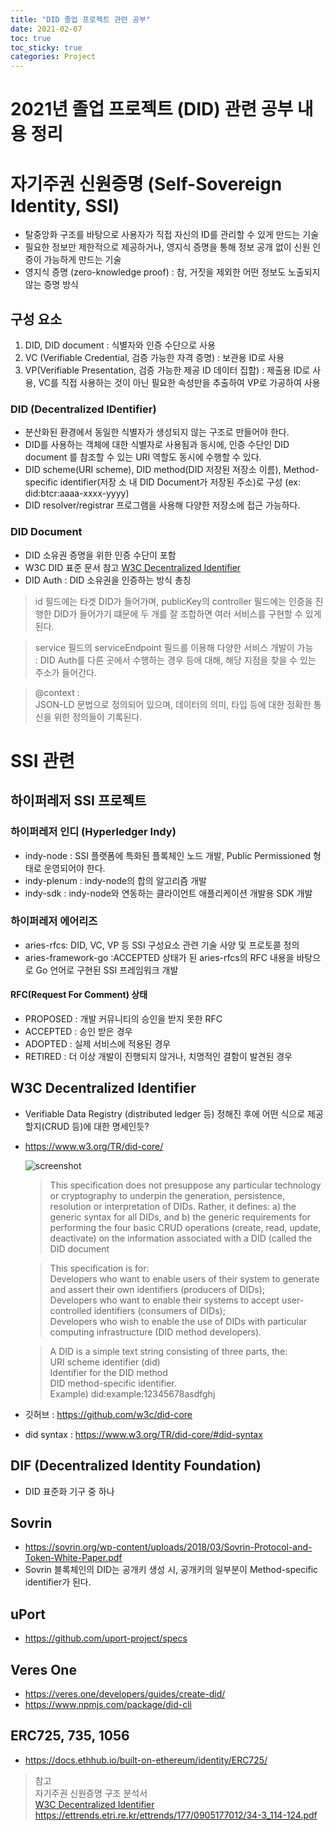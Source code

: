 ```yaml
---
title: "DID 졸업 프로젝트 관련 공부"
date: 2021-02-07
toc: true
toc_sticky: true
categories: Project
---
```

# 2021년 졸업 프로젝트 (DID) 관련 공부 내용 정리

# 자기주권 신원증명 (Self-Sovereign Identity, SSI)
- 탈중앙화 구조를 바탕으로 사용자가 직접 자신의 ID를 관리할 수 있게 만드는 기술
- 필요한 정보만 제한적으로 제공하거나, 영지식 증명을 통해 정보 공개 없이 신원 인증이 가능하게 만드는 기술
- 영지식 증명 (zero-knowledge proof) : 참, 거짓을 제외한 어떤 정보도 노출되지 않는 증명 방식

## 구성 요소
1. DID, DID document : 식별자와 인증 수단으로 사용
2. VC (Verifiable Credential, 검증 가능한 자격 증명) : 보관용 ID로 사용
3. VP(Verifiable Presentation, 검증 가능한 제공 ID 데이터 집합) : 제출용 ID로 사용,
   VC를 직접 사용하는 것이 아닌 필요한 속성만을 추출하여 VP로 가공하여 사용

### DID (Decentralized IDentifier)
- 분산화된 환경에서 동일한 식별자가 생성되지 않는 구조로 만들어야 한다.
- DID를 사용하는 객체에 대한 식별자로 사용됨과 동시에, 인증 수단인 DID document 를 참조할 수 있는 URI
 역할도 동시에 수행할 수 있다.
- DID scheme(URI scheme), DID method(DID 저장된 저장소 이름), Method-specific identifier(저장
  소 내 DID Document가 저장된 주소)로 구성
  (ex: did:btcr:aaaa-xxxx-yyyy)
- DID resolver/registrar 프로그램을 사용해 다양한 저장소에 접근 가능하다.
  
### DID Document
- DID 소유권 증명을 위한 인증 수단이 포함
- W3C DID 표준 문서 참고 [W3C Decentralized Identifier](https://www.w3.org/TR/did-core/)
- DID Auth : DID 소유권을 인증하는 방식 총칭

> id 필드에는 타겟 DID가 들어가며, publicKey의 controller 필드에는 인증을 진행한 DID가 들어가기 떄문에
> 두 개를 잘 조합하면 여러 서비스를 구현할 수 있게 된다. 

> service 필드의 serviceEndpoint 필드를 이용해 다양한 서비스 개발이 가능   
> : DID Auth를 다른 곳에서 수행하는 경우 등에 대해, 해당 지점을 찾을 수 있는 주소가 들어간다.

> @context :   
> JSON-LD 문법으로 정의되어 있으며, 데이터의 의미, 타입 등에 대한 정확한 통신을 위한 정의들이 기록된다.
>






# SSI 관련
## 하이퍼레저 SSI 프로젝트
### 하이퍼레저 인디 (Hyperledger Indy)
- indy-node : SSI 플랫폼에 특화된 플록체인 노드 개발, Public Permissioned 형태로 운영되어야 한다.
- indy-plenum : indy-node의 합의 알고리즘 개발
- indy-sdk : indy-node와 연동하는 클라이언트 애플리케이션 개발용 SDK 개발

### 하이퍼레저 에어리즈
- aries-rfcs: DID, VC, VP 등 SSI 구성요소 관련 기술 사양 및 프로토콜 정의
- aries-framework-go :ACCEPTED 상태가 된 aries-rfcs의 RFC 내용을 바탕으로 Go 언어로 구현된 SSI 프레임워크 개발

#### RFC(Request For Comment) 상태
- PROPOSED : 개발 커뮤니티의 승인을 받지 못한 RFC
- ACCEPTED : 승인 받은 경우
- ADOPTED : 실제 서비스에 적용된 경우
- RETIRED : 더 이상 개발이 진행되지 않거나, 치명적인 결함이 발견된 경우


## W3C Decentralized Identifier
- Verifiable Data Registry (distributed ledger 등) 정해진 후에 어떤 식으로 제공할지(CRUD 등)에 대한 명세인듯?

- https://www.w3.org/TR/did-core/

  ![screenshot](https://www.w3.org/TR/did-core/diagrams/did_architecture_overview.svg)


  > This specification does not presuppose any particular technology or cryptography to underpin the generation,
  > persistence, resolution or interpretation of DIDs. Rather, it defines: a) the generic syntax for all DIDs, and
  > b) the generic requirements for performing the four basic CRUD operations (create, read, update, deactivate) on
  > the information associated with a DID (called the DID document


  > This specification is for:   
  > Developers who want to enable users of their system to generate and assert their own identifiers (producers of DIDs);   
  > Developers who want to enable their systems to accept user-controlled identifiers (consumers of DIDs);   
  > Developers who wish to enable the use of DIDs with particular computing infrastructure (DID method developers).    

  > A DID is a simple text string consisting of three parts, the:   
  > URI scheme identifier (did)   
  > Identifier for the DID method   
  > DID method-specific identifier.   
  > Example) did:example:12345678asdfghj  

- 깃허브 : https://github.com/w3c/did-core

- did syntax : https://www.w3.org/TR/did-core/#did-syntax



## DIF (Decentralized Identity Foundation)
- DID 표준화 기구 중 하나


## Sovrin
- https://sovrin.org/wp-content/uploads/2018/03/Sovrin-Protocol-and-Token-White-Paper.pdf
- Sovrin 블록체인의 DID는 공개키 생성 시, 공개키의 일부분이 Method-specific identifier가 된다.

## uPort
- https://github.com/uport-project/specs

## Veres One
- https://veres.one/developers/guides/create-did/
- https://www.npmjs.com/package/did-cli


## ERC725, 735, 1056
- https://docs.ethhub.io/built-on-ethereum/identity/ERC725/







> 참고   
> 자기주권 신원증명 구조 분석서   
> [W3C Decentralized Identifier](https://www.w3.org/TR/did-core/)
> https://ettrends.etri.re.kr/ettrends/177/0905177012/34-3_114-124.pdf